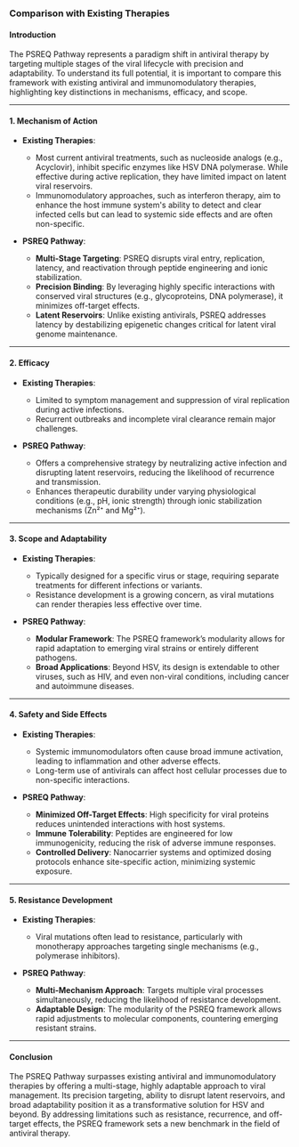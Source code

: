 ### **Comparison with Existing Therapies**

#### **Introduction**

The PSREQ Pathway represents a paradigm shift in antiviral therapy by targeting multiple stages of the viral lifecycle with precision and adaptability. To understand its full potential, it is important to compare this framework with existing antiviral and immunomodulatory therapies, highlighting key distinctions in mechanisms, efficacy, and scope.

* * *

#### **1\. Mechanism of Action**

*   **Existing Therapies**:
    
    *   Most current antiviral treatments, such as nucleoside analogs (e.g., Acyclovir), inhibit specific enzymes like HSV DNA polymerase. While effective during active replication, they have limited impact on latent viral reservoirs.
    *   Immunomodulatory approaches, such as interferon therapy, aim to enhance the host immune system's ability to detect and clear infected cells but can lead to systemic side effects and are often non-specific.
*   **PSREQ Pathway**:
    
    *   **Multi-Stage Targeting**: PSREQ disrupts viral entry, replication, latency, and reactivation through peptide engineering and ionic stabilization.
    *   **Precision Binding**: By leveraging highly specific interactions with conserved viral structures (e.g., glycoproteins, DNA polymerase), it minimizes off-target effects.
    *   **Latent Reservoirs**: Unlike existing antivirals, PSREQ addresses latency by destabilizing epigenetic changes critical for latent viral genome maintenance.

* * *

#### **2\. Efficacy**

*   **Existing Therapies**:
    
    *   Limited to symptom management and suppression of viral replication during active infections.
    *   Recurrent outbreaks and incomplete viral clearance remain major challenges.
*   **PSREQ Pathway**:
    
    *   Offers a comprehensive strategy by neutralizing active infection and disrupting latent reservoirs, reducing the likelihood of recurrence and transmission.
    *   Enhances therapeutic durability under varying physiological conditions (e.g., pH, ionic strength) through ionic stabilization mechanisms (Zn²⁺ and Mg²⁺).

* * *

#### **3\. Scope and Adaptability**

*   **Existing Therapies**:
    
    *   Typically designed for a specific virus or stage, requiring separate treatments for different infections or variants.
    *   Resistance development is a growing concern, as viral mutations can render therapies less effective over time.
*   **PSREQ Pathway**:
    
    *   **Modular Framework**: The PSREQ framework’s modularity allows for rapid adaptation to emerging viral strains or entirely different pathogens.
    *   **Broad Applications**: Beyond HSV, its design is extendable to other viruses, such as HIV, and even non-viral conditions, including cancer and autoimmune diseases.

* * *

#### **4\. Safety and Side Effects**

*   **Existing Therapies**:
    
    *   Systemic immunomodulators often cause broad immune activation, leading to inflammation and other adverse effects.
    *   Long-term use of antivirals can affect host cellular processes due to non-specific interactions.
*   **PSREQ Pathway**:
    
    *   **Minimized Off-Target Effects**: High specificity for viral proteins reduces unintended interactions with host systems.
    *   **Immune Tolerability**: Peptides are engineered for low immunogenicity, reducing the risk of adverse immune responses.
    *   **Controlled Delivery**: Nanocarrier systems and optimized dosing protocols enhance site-specific action, minimizing systemic exposure.

* * *

#### **5\. Resistance Development**

*   **Existing Therapies**:
    
    *   Viral mutations often lead to resistance, particularly with monotherapy approaches targeting single mechanisms (e.g., polymerase inhibitors).
*   **PSREQ Pathway**:
    
    *   **Multi-Mechanism Approach**: Targets multiple viral processes simultaneously, reducing the likelihood of resistance development.
    *   **Adaptable Design**: The modularity of the PSREQ framework allows rapid adjustments to molecular components, countering emerging resistant strains.

* * *

#### **Conclusion**

The PSREQ Pathway surpasses existing antiviral and immunomodulatory therapies by offering a multi-stage, highly adaptable approach to viral management. Its precision targeting, ability to disrupt latent reservoirs, and broad adaptability position it as a transformative solution for HSV and beyond. By addressing limitations such as resistance, recurrence, and off-target effects, the PSREQ framework sets a new benchmark in the field of antiviral therapy.
